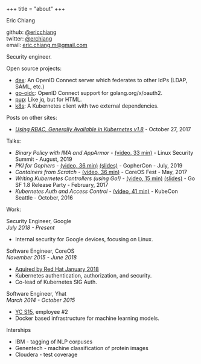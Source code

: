 +++
title = "about"
+++

Eric Chiang

github: [@ericchiang](https://github.com/ericchiang)  
twitter: [@erchiang](https://twitter.com/erchiang)  
email: [eric.chiang.m@gmail.com](mailto:eric.chiang.m@gmail.com)

Security engineer.

Open source projects:

- [dex][dex]: An OpenID Connect server which federates to other IdPs (LDAP, SAML, etc.)
- [go-oidc][go-oidc]: OpenID Connect support for golang.org/x/oauth2.
- [pup][pup]: Like jq, but for HTML.
- [k8s][k8s-client]: A Kubernetes client with two external dependencies.

Posts on other sites:

- [_Using RBAC, Generally Available in Kubernetes v1.8_](http://blog.kubernetes.io/2017/10/using-rbac-generally-available-18.html) - October 27, 2017

Talks:

- _Binary Policy with IMA and AppArmor_ - [(video, 33 min)][ima-video] - Linux Security Summit - August, 2019
- _PKI for Gophers_ - [(video, 36 min)][pki-video] [(slides)][pki-slides] - GopherCon - July, 2019
- _Containers from Scratch_ - [(video, 36 min)](https://www.youtube.com/watch?v=wyqoi52k5jM) - CoreOS Fest - May, 2017
- _Writing Kubernetes Controllers (using Go!)_ - [(video, 15 min)][k8s-controllers-vid] [(slides)][k8s-controllers-slides] - Go SF 1.8 Release Party - February, 2017
- _Kubernetes Auth and Access Control_ - [(video, 41 min)][k8s-auth] - KubeCon Seattle - October, 2016

Work:

Security Engineer, Google  
_July 2018 - Present_  
* Internal security for Google devices, focusing on Linux.

Software Engineer, CoreOS  
_November 2015 - June 2018_  
* [Aquired by Red Hat January 2018][red-hat-coreos]  
* Kubernetes authentication, authorization, and security.
* Co-lead of Kubernetes SIG Auth.

Software Engineer, Yhat  
_March 2014 - October 2015_  
* [YC S15][yhat], employee #2 
* Docker based infrastructure for machine learning models.

Interships
* IBM - tagging of NLP corpuses
* Genentech - machine classification of protein images
* Cloudera - test coverage


[dex]: https://github.com/dexidp/dex
[go-oidc]: https://github.com/coreos/go-oidc
[ima-video]: https://www.youtube.com/watch?v=Qqp_pb8qKFY
[k8s-auth]: https://www.youtube.com/watch?v=WvnXemaYQ50
[k8s-client]: https://github.com/ericchiang/k8s
[k8s-controllers-vid]: https://www.youtube.com/watch?v=11JIAwOBCpg&feature=youtu.be&t=22m52s
[k8s-controllers-slides]: https://talks.godoc.org/github.com/ericchiang/go-1.8-release-party/kubernetes-controllers.slide
[pki-video]: https://www.youtube.com/watch?v=VwPQKS9Njv0
[pki-slides]: https://docs.google.com/presentation/d/16y-HTvL7ASzf9JspCBX0OVmhwUWVoLj9epzJfNMQRr8/edit
[pup]: https://github.com/ericchiang/pup
[red-hat-coreos]: https://www.redhat.com/en/about/press-releases/red-hat-acquire-coreos-expanding-its-kubernetes-and-containers-leadership
[yhat]: https://blog.ycombinator.com/yhat-yc-s15-gives-data-science-teams-a-head-start/
